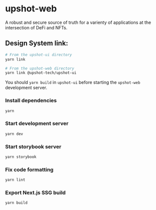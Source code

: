 # upshot-web

A robust and secure source of truth for a varienty of applications at the intersection of DeFi and NFTs.

## Design System link:

```bash
# From the upshot-ui directory
yarn link

# From the upshot-web directory
yarn link @upshot-tech/upshot-ui
```

You should `yarn build` in `upshot-ui` before starting the `upshot-web` development server.

### Install dependencies

```bash
yarn
```

### Start development server

```bash
yarn dev
```

### Start storybook server

```bash
yarn storybook
```

### Fix code formatting

```bash
yarn lint
```

### Export Next.js SSG build

```bash
yarn build
```
